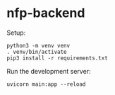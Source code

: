 # nfp-backend

Setup:

    python3 -m venv venv
    . venv/bin/activate
    pip3 install -r requirements.txt

Run the development server:

    uvicorn main:app --reload